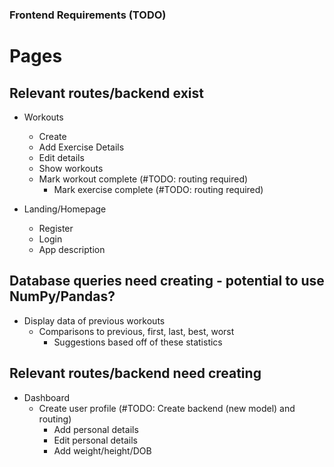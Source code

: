 ### Frontend Requirements (TODO) ###

# Pages

## Relevant routes/backend exist
- Workouts
    - Create
    - Add Exercise Details
    - Edit details
    - Show workouts
    - Mark workout complete (#TODO: routing required)
        - Mark exercise complete (#TODO: routing required)

- Landing/Homepage
    - Register
    - Login
    - App description


## Database queries need creating - potential to use NumPy/Pandas? 
- Display data of previous workouts
    - Comparisons to previous, first, last, best, worst
        - Suggestions based off of these statistics


## Relevant routes/backend need creating

- Dashboard
    - Create user profile (#TODO: Create backend (new model) and routing)
        - Add personal details
        - Edit personal details
        - Add weight/height/DOB
